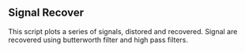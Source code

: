 ## Signal Recover

This script plots a series of signals, distored and recovered.  Signal are recovered using butterworth filter and high pass filters.


